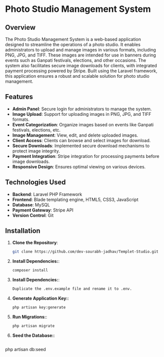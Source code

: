 # Photo Studio Management System

## Overview

The Photo Studio Management System is a web-based application designed to streamline the operations of a photo studio. It enables administrators to upload and manage images in various formats, including PNG, JPG, and TIFF. These images are intended for use in banners during events such as Ganpati festivals, elections, and other occasions. The system also facilitates secure image downloads for clients, with integrated payment processing powered by Stripe. Built using the Laravel framework, this application ensures a robust and scalable solution for photo studio management.

## Features

- **Admin Panel**: Secure login for administrators to manage the system.
- **Image Upload**: Support for uploading images in PNG, JPG, and TIFF formats.
- **Event Categorization**: Organize images based on events like Ganpati festivals, elections, etc.
- **Image Management**: View, edit, and delete uploaded images.
- **Client Access**: Clients can browse and select images for download.
- **Secure Downloads**: Implemented secure download mechanisms to protect image integrity.
- **Payment Integration**: Stripe integration for processing payments before image downloads.
- **Responsive Design**: Ensures optimal viewing on various devices.

## Technologies Used

- **Backend**: Laravel PHP Framework
- **Frontend**: Blade templating engine, HTML5, CSS3, JavaScript
- **Database**: MySQL
- **Payment Gateway**: Stripe API
- **Version Control**: Git

## Installation

1. **Clone the Repository**:
   ```bash
   git clone https://github.com/dev-sourabh-jadhav/Templet-Studio.git

2. **Install Dependencies:**:
   ```bash
   composer install

3. **Install Dependencies:**:
   ```bash
   Duplicate the .env.example file and rename it to .env.

4. **Generate Application Key:**:
   ```bash
   php artisan key:generate

5. **Run Migrations:**:
   ```bash
   php artisan migrate

6. **Seed the Database:**:
   ```bash
  php artisan db:seed



